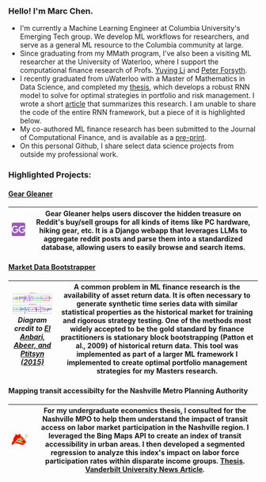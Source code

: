### Hello! I'm Marc Chen. 

- I'm currently a Machine Learning Engineer at Columbia University's Emerging Tech group. We develop ML workflows for researchers, and serve as a general ML resource to the Columbia community at large. 
- Since graduating from my MMath program, I've also been a visiting ML researcher at the University of Waterloo, where I support the computational finance research of Profs. [Yuying Li](https://cs.uwaterloo.ca/~yuying/) and [Peter Forsyth](https://cs.uwaterloo.ca/~paforsyt/).
- I recently graduated from uWaterloo with a Master of Mathematics in Data Science, and completed my [thesis](https://uwspace.uwaterloo.ca/handle/10012/19874), which develops a robust RNN model to solve for optimal strategies in portfolio and risk management. I wrote a short [article](/mmath_summary.pdf) that summarizes this research. I am unable to share the code of the entire RNN framework, but a piece of it is highlighted below.  
- My co-authored ML finance research has been submitted to the Journal of Computational Finance, and is available as a [pre-print](https://arxiv.org/abs/2306.10582). 
- On this personal Github, I share select data science projects from outside my professional work.

### Highlighted Projects:

#### [Gear Gleaner](https://geargleaner.com)  

| <img src="geargleaner_logo.png" width="150" /> | Gear Gleaner helps users discover the hidden treasure on Reddit's buy/sell groups for all kinds of items like PC hardware, hiking gear, etc. It is a Django webapp that leverages LLMs to aggregate reddit posts and parse them into a standardized database, allowing users to easily browse and search items. |
|------------------------------------------------|---------------------------------------------------------------------------------------------------------------------------------------------------------------------------------------------------------------------------------------------------------------------------------------------------------------------|

#### [Market Data Bootstrapper](https://github.com/marcchen2/market_data_bootstrap/)  

| <img src="block_bootstrap.png" width="300" /><br><em>Diagram credit to <a href="https://journals.plos.org/plosone/article?id=10.1371/journal.pone.0131111">El Anbari, Abeer, and Ptitsyn (2015)</a></em> | A common problem in ML finance research is the availability of asset return data. It is often necessary to generate synthetic time series data with similar statistical properties as the historical market for training and rigorous strategy testing. One of the methods most widely accepted to be the gold standard by finance practitioners is stationary block bootstrapping (Patton et al., 2009) of historical return data. This tool was implemented as part of a larger ML framework I implemented to create optimal portfolio management strategies for my Masters research. |
|------------------------------------------------------------------------------------------------------------------------------------------------------------------------------------------|-----------------------------------------------------------------------------------------------------------------------------------------------------------------------------------------------------------------------------------------------------------------------------------------------------------------------------------------------------------------------------------------------------|

#### Mapping transit accessibilty for the Nashville Metro Planning Authority  

| <img src="accessbility index small.png" width="300" /> | For my undergraduate economics thesis, I consulted for the Nashville MPO to help them understand the impact of transit access on labor market participation in the Nashville region. I leveraged the Bing Maps API to create an index of transit accessibility in urban areas. I then developed a segmented regression to analyze this index's impact on labor force participation rates within disparate income groups. [Thesis](https://ir.vanderbilt.edu/handle/1803/10359). [Vanderbilt University News Article](https://news.vanderbilt.edu/2017/04/28/class-of-2017-marc-chen/). |
|------------------------------------------------------------------------------------------------------------------------------------------------------|-----------------------------------------------------------------------------------------------------------------------------------------------------------------------------------------------------------------------------------------------------------------------------------------------------------------------------------------------------------------------------------------------------|
